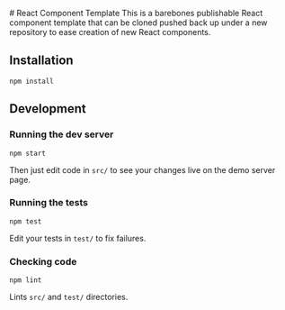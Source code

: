 # React Component Template
This is a barebones publishable React component template that can be cloned pushed back up under a new repository to ease creation of new React components.

## Installation
```
npm install
```

## Development
### Running the dev server
```
npm start
```
Then just edit code in `src/` to see your changes live on the demo server page.

### Running the tests
```
npm test
```
Edit your tests in `test/` to fix failures.

### Checking code
```
npm lint
```
Lints `src/` and `test/` directories.
